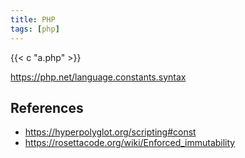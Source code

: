 ```yaml
---
title: PHP
tags: [php]
---
```


{{< c "a.php" >}}

<https://php.net/language.constants.syntax>

## References

- <https://hyperpolyglot.org/scripting#const>
- <https://rosettacode.org/wiki/Enforced_immutability>
